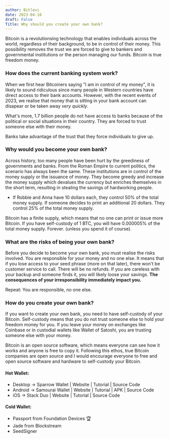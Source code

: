 ```yaml
---
author: Bitlevi
date: 2023-04-18
draft: False
Title: Why should you create your own bank? 
---
```


Bitcoin is a revolutionsing technology that enables individuals across the world, regardless of their background, to be in control of their money. This possibility removes the trust we are forced to give to bankers and governmental institutions or the person managing our funds. Bitcoin is true freedom money.

### How does the current banking system work?
When we first hear Bitcoiners saying "I am in control of my money", it is likely to sound ridiculous since many people in Western countries have direct access to their bank accounts. However, with the recent events of 2023, we realise that money that is sitting in your bank account can disapear or be taken away *very quickly*. 

What's more, 1.7 billion people do not have access to banks because of the political or social situations in their country. They are forced to trust someone else with their money.

Banks take advantage of the trust that they force individuals to give up. 

### Why would you become your own bank?
Across history, too many people have been hurt by the greediness of governments and banks. From the Roman Empire to current politics, the scenario has always been the same. These institutions are in control of the money supply or the issuance of money. They become greedy and increase the money supply which devalues the currency but enriches themselves in the short term, resulting in stealing the savings of hardworking people.

- If Robbie and Anna have 10 dollars each, they control 50% of the total money supply. If someone decides to print an additional 20 dollars. They control 25% of the total money supply. 

Bitcoin has a finite supply, which means that no one can print or issue more Bitcoin. If you have self-custody of 1 BTC, you will have 0.000005% of the total money supply. Forever. (unless you spend it of course).

### What are the risks of being your own bank?
Before you decide to become your own bank, you must realise the risks involved. 
You are responsible for your money and no one else. It means that if you lose access to your seed phrase (more on that later), there won't be customer service to call. There will be no refunds. If you are careless with your backup and someone finds it, you will likely loose your savings. **The consequences of your irresponsibility immediately impact you.**

Repeat: You are responsible, no one else.

### How do you create your own bank?
If you want to create your own bank, you need to have self-custody of your Bitcoin. Self-custody means that you do not trust someone else to hold your freedom money for you. If you leave your money on exchanges like Coinbase or in custodial wallets like Wallet of Satoshi, you are trusting someone else with your money. 

Bitcoin is an open source software, which means everyone can see how it works and anyone is free to copy it. Following this ethos, true Bitcoin companies are open source and I would encourage everyone to free and open source software and hardware to self-custody your Bitcoin.

#### Hot Wallet: 
- Desktop -> Sparrow Wallet | Website | Tutorial | Source Code
- Android -> Samourai Wallet | Website | Tutorial | APK | Source Code
- iOS -> Stack Duo | Website | Tutorial | Source Code 

#### Cold Wallet: 
- Passport from Foundation Devices 🏆
- Jade from Blockstream
- SeedSigner


